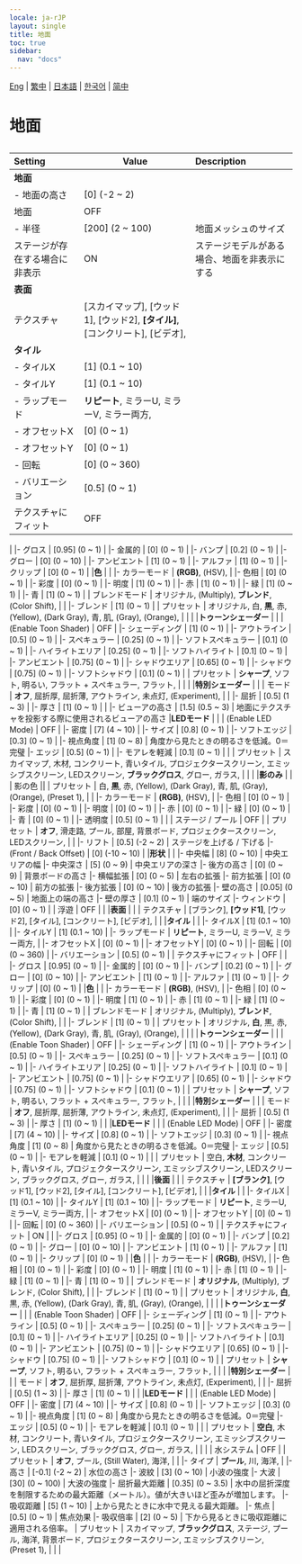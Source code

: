```yaml
---
locale: ja-rJP
layout: single
title: 地面
toc: true
sidebar:
  nav: "docs"
---
```

[Eng](/dancexr/menu/2025.4/scene/ground) | [繁中](/tw/dancexr/menu/2025.4/scene/ground) | [日本語](/jp/dancexr/menu/2025.4/scene/ground) | [한국어](/kr/dancexr/menu/2025.4/scene/ground) | [简中](/zh/dancexr/menu/2025.4/scene/ground)

# 地面

## 

| Setting | Value | Description |
| :--- | --- | :--- |
|**地面** | | 
|- 地面の高さ | [0] (-2 ~ 2) | 
| 地面 | OFF | 
|- 半径 | [200] (2 ~ 100) | 地面メッシュのサイズ
| ステージが存在する場合に非表示 | ON | ステージモデルがある場合、地面を非表示にする
|**表面** | | 
| テクスチャ | [スカイマップ], [ウッド1], [ウッド2], **[タイル]**, [コンクリート], [ビデオ],  |  |
|**タイル** | | 
|- タイルX | [1] (0.1 ~ 10) | 
|- タイルY | [1] (0.1 ~ 10) | 
|- ラップモード | **リピート**, ミラーU, ミラーV, ミラー両方,  | 
|- オフセットX | [0] (0 ~ 1) | 
|- オフセットY | [0] (0 ~ 1) | 
|- 回転 | [0] (0 ~ 360) | 
|- バリエーション | [0.5] (0 ~ 1) | 
| テクスチャにフィット | OFF | 
|
|- グロス | [0.95] (0 ~ 1) | 
|- 金属的 | [0] (0 ~ 1) | 
|- バンプ | [0.2] (0 ~ 1) | 
|- グロー | [0] (0 ~ 10) | 
|- アンビエント | [1] (0 ~ 1) | 
|- アルファ | [1] (0 ~ 1) | 
|- クリップ | [0] (0 ~ 1) | 
|**色** | | 
|- カラーモード | **(RGB)**, (HSV),  | 
|- 色相 | [0] (0 ~ 1) | 
|- 彩度 | [0] (0 ~ 1) | 
|- 明度 | [1] (0 ~ 1) | 
|- 赤 | [1] (0 ~ 1) | 
|- 緑 | [1] (0 ~ 1) | 
|- 青 | [1] (0 ~ 1) | 
| ブレンドモード | オリジナル, (Multiply), **ブレンド**, (Color Shift),  |  |
|- ブレンド | [1] (0 ~ 1) | 
| プリセット | オリジナル, 白, **黒**, 赤, (Yellow), (Dark Gray), 青, 肌, (Gray), (Orange),  |  |
|
|**トゥーンシェーダー** | | 
| (Enable Toon Shader) | OFF | 
|- シェーディング | [1] (0 ~ 1) | 
|- アウトライン | [0.5] (0 ~ 1) | 
|- スペキュラー | [0.25] (0 ~ 1) | 
|- ソフトスペキュラー | [0.1] (0 ~ 1) | 
|- ハイライトエリア | [0.25] (0 ~ 1) | 
|- ソフトハイライト | [0.1] (0 ~ 1) | 
|- アンビエント | [0.75] (0 ~ 1) | 
|- シャドウエリア | [0.65] (0 ~ 1) | 
|- シャドウ | [0.75] (0 ~ 1) | 
|- ソフトシャドウ | [0.1] (0 ~ 1) | 
| プリセット | **シャープ**, ソフト, 明るい, フラット + スペキュラー, フラット,  |  |
|
|**特別シェーダー** | | 
| モード | **オフ**, 屈折厚, 屈折薄, アウトライン, 未点灯, (Experiment),  |  |
|- 屈折 | [0.5] (1 ~ 3) | 
|- 厚さ | [1] (0 ~ 1) | 
|
|- ビューアの高さ | [1.5] (0.5 ~ 3) | 地面にテクスチャを投影する際に使用されるビューアの高さ
|**LEDモード** | | 
| (Enable LED Mode) | OFF | 
|- 密度 | [7] (4 ~ 10) | 
|- サイズ | [0.8] (0 ~ 1) | 
|- ソフトエッジ | [0.3] (0 ~ 1) | 
|- 視点角度 | [1] (0 ~ 8) | 角度から見たときの明るさを低減。0＝完璧
|- エッジ | [0.5] (0 ~ 1) | 
|- モアレを軽減 | [0.1] (0 ~ 1) | 
|
| プリセット | スカイマップ, 木材, コンクリート, 青いタイル, プロジェクタースクリーン, エミッシブスクリーン, LEDスクリーン, **ブラックグロス**, グロー, ガラス,  |  |
|
|**影のみ** | | 
| 影の色 || 
| プリセット | 白, **黒**, 赤, (Yellow), (Dark Gray), 青, 肌, (Gray), (Orange), (Preset 1),  |  |
|- カラーモード | **(RGB)**, (HSV),  | 
|- 色相 | [0] (0 ~ 1) | 
|- 彩度 | [0] (0 ~ 1) | 
|- 明度 | [0] (0 ~ 1) | 
|- 赤 | [0] (0 ~ 1) | 
|- 緑 | [0] (0 ~ 1) | 
|- 青 | [0] (0 ~ 1) | 
|- 透明度 | [0.5] (0 ~ 1) | 
|
| ステージ / プール | OFF | 
| プリセット | **オフ**, 滑走路, プール, 部屋, 背景ボード, プロジェクタースクリーン, LEDスクリーン,  |  |
|- リフト | [0.5] (-2 ~ 2) | ステージを上げる / 下げる
|- (Front / Back Offset) | [0] (-10 ~ 10) | 
|**形状** | | 
|- 中央幅 | [8] (0 ~ 10) | 中央エリアの幅
|- 中央深さ | [5] (0 ~ 9) | 中央エリアの深さ
|- 後方の高さ | [0] (0 ~ 9) | 背景ボードの高さ
|- 横幅拡張 | [0] (0 ~ 5) | 左右の拡張
|- 前方拡張 | [0] (0 ~ 10) | 前方の拡張
|- 後方拡張 | [0] (0 ~ 10) | 後方の拡張
|- 壁の高さ | [0.05] (0 ~ 5) | 地面上の端の高さ
|- 壁の厚さ | [0.1] (0 ~ 1) | 端のサイズ
|- ウィンドウ | [0] (0 ~ 1) | 
| 浮遊 | OFF | 
|
|**表面** | | 
| テクスチャ | [ブランク], **[ウッド1]**, [ウッド2], [タイル], [コンクリート], [ビデオ],  |  |
|**タイル** | | 
|- タイルX | [1] (0.1 ~ 10) | 
|- タイルY | [1] (0.1 ~ 10) | 
|- ラップモード | **リピート**, ミラーU, ミラーV, ミラー両方,  | 
|- オフセットX | [0] (0 ~ 1) | 
|- オフセットY | [0] (0 ~ 1) | 
|- 回転 | [0] (0 ~ 360) | 
|- バリエーション | [0.5] (0 ~ 1) | 
| テクスチャにフィット | OFF | 
|
|- グロス | [0.95] (0 ~ 1) | 
|- 金属的 | [0] (0 ~ 1) | 
|- バンプ | [0.2] (0 ~ 1) | 
|- グロー | [0] (0 ~ 10) | 
|- アンビエント | [1] (0 ~ 1) | 
|- アルファ | [1] (0 ~ 1) | 
|- クリップ | [0] (0 ~ 1) | 
|**色** | | 
|- カラーモード | **(RGB)**, (HSV),  | 
|- 色相 | [0] (0 ~ 1) | 
|- 彩度 | [0] (0 ~ 1) | 
|- 明度 | [1] (0 ~ 1) | 
|- 赤 | [1] (0 ~ 1) | 
|- 緑 | [1] (0 ~ 1) | 
|- 青 | [1] (0 ~ 1) | 
| ブレンドモード | オリジナル, (Multiply), **ブレンド**, (Color Shift),  |  |
|- ブレンド | [1] (0 ~ 1) | 
| プリセット | オリジナル, **白**, 黒, 赤, (Yellow), (Dark Gray), 青, 肌, (Gray), (Orange),  |  |
|
|**トゥーンシェーダー** | | 
| (Enable Toon Shader) | OFF | 
|- シェーディング | [1] (0 ~ 1) | 
|- アウトライン | [0.5] (0 ~ 1) | 
|- スペキュラー | [0.25] (0 ~ 1) | 
|- ソフトスペキュラー | [0.1] (0 ~ 1) | 
|- ハイライトエリア | [0.25] (0 ~ 1) | 
|- ソフトハイライト | [0.1] (0 ~ 1) | 
|- アンビエント | [0.75] (0 ~ 1) | 
|- シャドウエリア | [0.65] (0 ~ 1) | 
|- シャドウ | [0.75] (0 ~ 1) | 
|- ソフトシャドウ | [0.1] (0 ~ 1) | 
| プリセット | **シャープ**, ソフト, 明るい, フラット + スペキュラー, フラット,  |  |
|
|**特別シェーダー** | | 
| モード | **オフ**, 屈折厚, 屈折薄, アウトライン, 未点灯, (Experiment),  |  |
|- 屈折 | [0.5] (1 ~ 3) | 
|- 厚さ | [1] (0 ~ 1) | 
|
|**LEDモード** | | 
| (Enable LED Mode) | OFF | 
|- 密度 | [7] (4 ~ 10) | 
|- サイズ | [0.8] (0 ~ 1) | 
|- ソフトエッジ | [0.3] (0 ~ 1) | 
|- 視点角度 | [1] (0 ~ 8) | 角度から見たときの明るさを低減。0＝完璧
|- エッジ | [0.5] (0 ~ 1) | 
|- モアレを軽減 | [0.1] (0 ~ 1) | 
|
| プリセット | 空白, **木材**, コンクリート, 青いタイル, プロジェクタースクリーン, エミッシブスクリーン, LEDスクリーン, ブラックグロス, グロー, ガラス,  |  |
|
|**後面** | | 
| テクスチャ | **[ブランク]**, [ウッド1], [ウッド2], [タイル], [コンクリート], [ビデオ],  |  |
|**タイル** | | 
|- タイルX | [1] (0.1 ~ 10) | 
|- タイルY | [1] (0.1 ~ 10) | 
|- ラップモード | **リピート**, ミラーU, ミラーV, ミラー両方,  | 
|- オフセットX | [0] (0 ~ 1) | 
|- オフセットY | [0] (0 ~ 1) | 
|- 回転 | [0] (0 ~ 360) | 
|- バリエーション | [0.5] (0 ~ 1) | 
| テクスチャにフィット | ON | 
|
|- グロス | [0.95] (0 ~ 1) | 
|- 金属的 | [0] (0 ~ 1) | 
|- バンプ | [0.2] (0 ~ 1) | 
|- グロー | [0] (0 ~ 10) | 
|- アンビエント | [1] (0 ~ 1) | 
|- アルファ | [1] (0 ~ 1) | 
|- クリップ | [0] (0 ~ 1) | 
|**色** | | 
|- カラーモード | **(RGB)**, (HSV),  | 
|- 色相 | [0] (0 ~ 1) | 
|- 彩度 | [0] (0 ~ 1) | 
|- 明度 | [1] (0 ~ 1) | 
|- 赤 | [1] (0 ~ 1) | 
|- 緑 | [1] (0 ~ 1) | 
|- 青 | [1] (0 ~ 1) | 
| ブレンドモード | **オリジナル**, (Multiply), ブレンド, (Color Shift),  |  |
|- ブレンド | [1] (0 ~ 1) | 
| プリセット | オリジナル, **白**, 黒, 赤, (Yellow), (Dark Gray), 青, 肌, (Gray), (Orange),  |  |
|
|**トゥーンシェーダー** | | 
| (Enable Toon Shader) | OFF | 
|- シェーディング | [1] (0 ~ 1) | 
|- アウトライン | [0.5] (0 ~ 1) | 
|- スペキュラー | [0.25] (0 ~ 1) | 
|- ソフトスペキュラー | [0.1] (0 ~ 1) | 
|- ハイライトエリア | [0.25] (0 ~ 1) | 
|- ソフトハイライト | [0.1] (0 ~ 1) | 
|- アンビエント | [0.75] (0 ~ 1) | 
|- シャドウエリア | [0.65] (0 ~ 1) | 
|- シャドウ | [0.75] (0 ~ 1) | 
|- ソフトシャドウ | [0.1] (0 ~ 1) | 
| プリセット | **シャープ**, ソフト, 明るい, フラット + スペキュラー, フラット,  |  |
|
|**特別シェーダー** | | 
| モード | **オフ**, 屈折厚, 屈折薄, アウトライン, 未点灯, (Experiment),  |  |
|- 屈折 | [0.5] (1 ~ 3) | 
|- 厚さ | [1] (0 ~ 1) | 
|
|**LEDモード** | | 
| (Enable LED Mode) | OFF | 
|- 密度 | [7] (4 ~ 10) | 
|- サイズ | [0.8] (0 ~ 1) | 
|- ソフトエッジ | [0.3] (0 ~ 1) | 
|- 視点角度 | [1] (0 ~ 8) | 角度から見たときの明るさを低減。0＝完璧
|- エッジ | [0.5] (0 ~ 1) | 
|- モアレを軽減 | [0.1] (0 ~ 1) | 
|
| プリセット | **空白**, 木材, コンクリート, 青いタイル, プロジェクタースクリーン, エミッシブスクリーン, LEDスクリーン, ブラックグロス, グロー, ガラス,  |  |
|
| 水システム | OFF | 
| プリセット | **オフ**, プール, (Still Water), 海洋,  |  |
|- タイプ | **プール**, 川, 海洋,  | 
|- 高さ | [-0.1] (-2 ~ 2) | 水位の高さ
|- 波紋 | [3] (0 ~ 10) | 小波の強度
|- 大波 | [30] (0 ~ 100) | 大波の強度
|- 屈折最大距離 | [0.35] (0 ~ 3.5) | 水中の屈折深度を制限するための最大距離（メートル）。値が大きいほど歪みが増加します。
|- 吸収距離 | [5] (1 ~ 10) | 上から見たときに水中で見える最大距離。
|- 焦点 | [0.5] (0 ~ 1) | 焦点効果
|- 吸収倍率 | [2] (0 ~ 5) | 下から見るときに吸収距離に適用される倍率。
| プリセット | スカイマップ, **ブラックグロス**, ステージ, プール, 海洋, 背景ボード, プロジェクタースクリーン, エミッシブスクリーン, (Preset 1),  |  |
|

